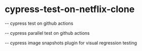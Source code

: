 # cypress-test-on-netflix-clone
-- cypress test on github actions

-- cypress parallel test on github actions

-- cypress image snapshots plugin for visual regression testing

